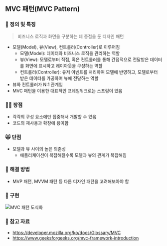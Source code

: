 ## MVC 패턴(MVC Pattern)

### 👻 정의 및 특징
> 비즈니스 로직과 화면을 구분하는 데 중점을 둔 디자인 패턴
- 모델(Model), 뷰(View), 컨트롤러(Controller)로 이루어짐
  - 모델(Model): 데이터와 비즈니스 로직을 관리하는 역할
  - 뷰(View): 모델로부터 직접, 혹은 컨트롤러를 통해 간접적으로 전달받은 데이터를 화면에 표시하고 레이아웃을 구성하는 역할
  - 컨트롤러(Controller): 유저 이벤트를 처리하여 모델에 반영하고, 모델로부터 받은 데이터를 가공하여 뷰에 전달하는 역할
- 뷰와 컨트롤러가 N:1 관계임
- MVC 패턴을 이용한 대표적인 프레임워크로는 스프링이 있음

### 👼🏻 장점
- 각각의 구성 요소에만 집중해서 개발할 수 있음
- 코드의 재사용과 확장에 용이함

### 🙀 단점
- 모델과 뷰 사이의 높은 의존성
  - 애플리케이션이 복잡해질수록 모델과 뷰의 관계가 복잡해짐
 
### 🌴 해결 방법
- MVP 패턴, MVVM 패턴 등 다른 디자인 패턴을 고려해보아야 함

### 💬 구현
![MVC 패턴 도식화](https://github.com/choala/TIL/assets/72439620/232e6006-335e-48ec-9d5f-f0077e2a5b0d)


### 🍟 참고 자료
- https://developer.mozilla.org/ko/docs/Glossary/MVC
- https://www.geeksforgeeks.org/mvc-framework-introduction
